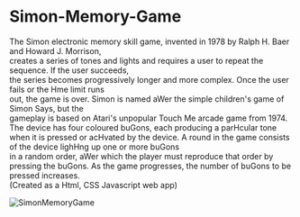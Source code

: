 # Simon-Memory-Game
The	Simon	electronic	memory	skill	game,	invented	in	1978	by	Ralph	H.	Baer	and	Howard	J.	Morrison,	
creates	a	series	of	tones	and	lights	and	requires	a	user	to	repeat	the	sequence.	If	the	user	succeeds,	
the	series	becomes	progressively	longer	and	more	complex.	Once	the	user	fails	or	the	Hme	limit	runs	
out,	 the	 game	 is	 over.	 	 Simon	 is	 named	 aWer	 the	 simple	 children's	 game	 of	 Simon	 Says,	 but	 the	
gameplay	is	based	on	Atari's	unpopular	Touch	Me	arcade	game	from	1974.	
The	 device	 has	 four	 coloured	 buGons,	 each	 producing	 a	 parHcular	 tone	 when	 it	 is	 pressed	 or	
acHvated	by	the	device.	A	round	in	the	game	consists	of	the	device	lighHng	up	one	or	more	buGons	
in	a	random	order,	aWer	which	the	player	must	reproduce	that	order	by	pressing	the	buGons.	As	the	
game	progresses,	the	number	of	buGons	to	be	pressed	increases.	
(Created as a Html, CSS Javascript web app)

![SimonMemoryGame](https://github.com/user-attachments/assets/23a87153-6622-4801-89e9-0935c2f19d7d)
